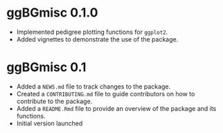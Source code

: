 # ggBGmisc 0.1.0
* Implemented pedigree plotting functions for `ggplot2`.
* Added vignettes to demonstrate the use of the package.


# ggBGmisc 0.1

* Added a `NEWS.md` file to track changes to the package.
* Created a `CONTRIBUTING.md` file to guide contributors on how to contribute to the package.
* Added a `README.Rmd` file to provide an overview of the package and its functions.
* Initial version launched
